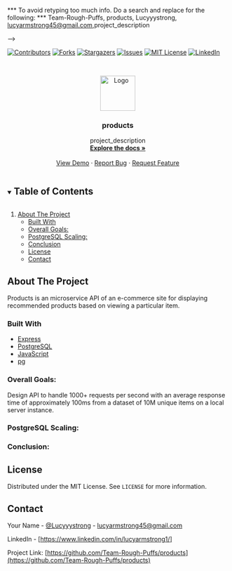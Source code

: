 *** To avoid retyping too much info. Do a search and replace for the following:
*** Team-Rough-Puffs, products, Lucyyystrong, lucyarmstrong45@gmail.com,project_description

-->

[![Contributors][contributors-shield]][contributors-url]
[![Forks][forks-shield]][forks-url]
[![Stargazers][stars-shield]][stars-url]
[![Issues][issues-shield]][issues-url]
[![MIT License][license-shield]][license-url]
[![LinkedIn][linkedin-shield]][linkedin-url]



<!-- PROJECT LOGO -->
<br />
<p align="center">
  <a href="https://github.com/Team-Rough-Puffs/products">
    <img src="images/logo.png" alt="Logo" width="80" height="80">
  </a>

  <h3 align="center">products</h3>

  <p align="center">
    project_description
    <br />
    <a href="https://github.com/Team-Rough-Puffs/products"><strong>Explore the docs »</strong></a>
    <br />
    <br />
    <a href="https://github.com/Team-Rough-Puffs/products">View Demo</a>
    ·
    <a href="https://github.com/Team-Rough-Puffs/products/issues">Report Bug</a>
    ·
    <a href="https://github.com/Team-Rough-Puffs/products/issues">Request Feature</a>
  </p>
</p>



<!-- TABLE OF CONTENTS -->
<details open="open">
  <summary><h2 style="display: inline-block">Table of Contents</h2></summary>
  <ol>
    <li>
      <a href="#about-the-project">About The Project</a>
      <ul>
        <li><a href="#built-with">Built With</a></li>
    </li>
    <li><a href="#usage">Overall Goals:</a></li>
    <li><a href="#roadmap">PostgreSQL Scaling:</a></li>
    <li><a href="#contributing">Conclusion</a></li>
    <li><a href="#license">License</a></li>
    <li><a href="#contact">Contact</a></li>
  </ol>
</details>



<!-- ABOUT THE PROJECT -->
## About The Project

 Products is an microservice API of an e-commerce site for displaying recommended products based on viewing a particular item.

### Built With

* [Express](https://expressjs.com/)
* [PostgreSQL](https://www.postgresql.org/)
* [JavaScript](https://www.javascript.com/)
* [pg](https://www.npmjs.com/package/pg)


### Overall Goals:

Design API to handle 1000+ requests per second with an average response time of approximately 100ms from a dataset of 10M unique items on a local server instance.

### PostgreSQL Scaling:



### Conclusion:


<!-- LICENSE -->
## License

Distributed under the MIT License. See `LICENSE` for more information.



<!-- CONTACT -->
## Contact

Your Name - [@Lucyyystrong](https://twitter.com/Lucyyystrong) - lucyarmstrong45@gmail.com

LinkedIn - [https://www.linkedin.com/in/lucyarmstrong1/]

Project Link: [https://github.com/Team-Rough-Puffs/products](https://github.com/Team-Rough-Puffs/products)


<!-- MARKDOWN LINKS & IMAGES -->
<!-- https://www.markdownguide.org/basic-syntax/#reference-style-links -->
[contributors-shield]: https://img.shields.io/github/contributors/Team-Rough-Puffs/repo.svg?style=for-the-badge
[contributors-url]: https://github.com/Team-Rough-Puffs/repo/graphs/contributors
[forks-shield]: https://img.shields.io/github/forks/Team-Rough-Puffs/repo.svg?style=for-the-badge
[forks-url]: https://github.com/Team-Rough-Puffs/repo/network/members
[stars-shield]: https://img.shields.io/github/stars/Team-Rough-Puffs/repo.svg?style=for-the-badge
[stars-url]: https://github.com/Team-Rough-Puffs/repo/stargazers
[issues-shield]: https://img.shields.io/github/issues/Team-Rough-Puffs/repo.svg?style=for-the-badge
[issues-url]: https://github.com/Team-Rough-Puffs/repo/issues
[license-shield]: https://img.shields.io/github/license/Team-Rough-Puffs/repo.svg?style=for-the-badge
[license-url]: https://github.com/Team-Rough-Puffs/repo/blob/master/LICENSE.txt
[linkedin-shield]: https://img.shields.io/badge/-LinkedIn-black.svg?style=for-the-badge&logo=linkedin&colorB=555
[linkedin-url]: https://linkedin.com/in/Team-Rough-Puffs


